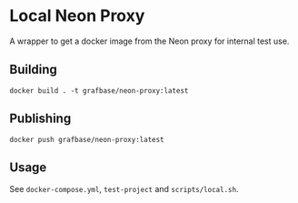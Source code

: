 # Local Neon Proxy

A wrapper to get a docker image from the Neon proxy for internal test use.

## Building

```console
docker build . -t grafbase/neon-proxy:latest
```

## Publishing

```console
docker push grafbase/neon-proxy:latest
```

## Usage

See `docker-compose.yml`, `test-project` and `scripts/local.sh`.
